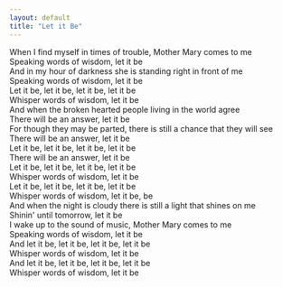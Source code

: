 ```yaml
---
layout: default
title: "Let it Be"
---
```

When I find myself in times of trouble, Mother Mary comes to me  
Speaking words of wisdom, let it be  
And in my hour of darkness she is standing right in front of me  
Speaking words of wisdom, let it be  
Let it be, let it be, let it be, let it be  
Whisper words of wisdom, let it be  
And when the broken hearted people living in the world agree  
There will be an answer, let it be  
For though they may be parted, there is still a chance that they will see  
There will be an answer, let it be  
Let it be, let it be, let it be, let it be  
There will be an answer, let it be  
Let it be, let it be, let it be, let it be  
Whisper words of wisdom, let it be  
Let it be, let it be, let it be, let it be  
Whisper words of wisdom, let it be, be  
And when the night is cloudy there is still a light that shines on me  
Shinin' until tomorrow, let it be  
I wake up to the sound of music, Mother Mary comes to me  
Speaking words of wisdom, let it be  
And let it be, let it be, let it be, let it be  
Whisper words of wisdom, let it be  
And let it be, let it be, let it be, let it be  
Whisper words of wisdom, let it be  
